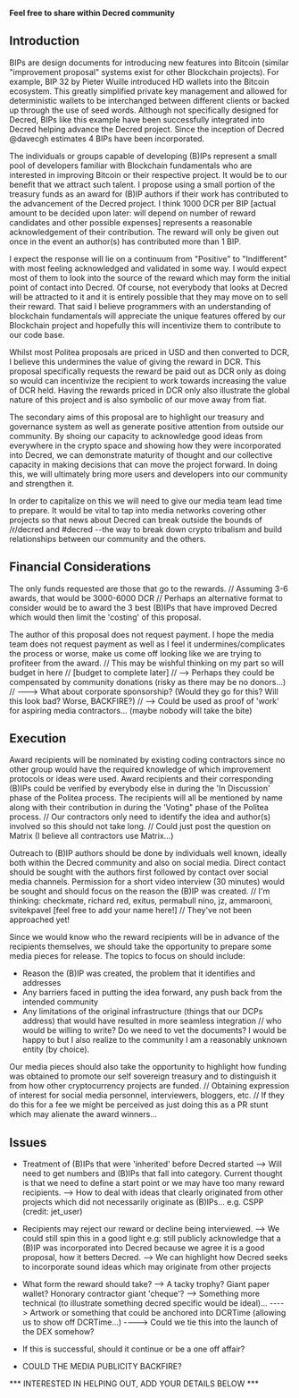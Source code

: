 **Feel free to share within Decred community**

## Introduction

BIPs are design documents for introducing new features into Bitcoin (similar "improvement proposal" systems exist for other Blockchain projects). For example, BIP 32 by Pieter Wuille introduced HD wallets into the Bitcoin ecosystem. This greatly simplified private key management and allowed for deterministic wallets to be interchanged between different clients or backed up through the use of seed words. Although not specifically designed for Decred, BIPs like this example have been successfully integrated into Decred helping advance the Decred project. Since the inception of Decred @davecgh estimates 4 BIPs have been incorporated. 

The individuals or groups capable of developing (B)IPs represent a small pool of developers familiar with Blockchain fundamentals who are interested in improving Bitcoin or their respective project. It would be to our benefit that we attract such talent. I propose using a small portion of the treasury funds as an award for (B)IP authors if their work has contributed to the advancement of the Decred project. I think 1000 DCR per BIP [actual amount to be decided upon later: will depend on number of reward candidates and other possible expenses] represents a reasonable acknowledgement of their contribution. The reward will only be given out once in the event an author(s) has contributed more than 1 BIP.

I expect the response will lie on a continuum from "Positive" to "Indifferent" with most feeling acknowledged and validated in some way. I would expect most of them to look into the source of the reward which may form the initial point of contact into Decred. Of course, not everybody that looks at Decred will be attracted to it and it is entirely possible that they may move on to sell their reward. That said I believe programmers with an understanding of blockchain fundamentals will appreciate the unique features offered by our Blockchain project and hopefully this will incentivize them to contribute to our code base.

Whilst most Politea proposals are priced in USD and then converted to DCR, I believe this undermines the value of giving the reward in DCR. This proposal specifically requests the reward be paid out as DCR only as doing so would can incentivize the recipient to work towards increasing the value of DCR held. Having the rewards priced in DCR only also illustrate the global nature of this project and is also symbolic of our move away from fiat.

The secondary aims of this proposal are to highlight our treasury and governance system as well as generate positive attention from outside our community. By shoing our capacity to acknowledge good ideas from everywhere in the crypto space and showing how they were incorporated into Decred, we can demonstrate maturity of thought and our collective capacity in making decisions that can move the project forward. In doing this, we will ultimately bring more users and developers into our community and strengthen it.

In order to capitalize on this we will need to give our media team lead time to prepare. It would be vital to tap into media networks covering other projects so that news about Decred can break outside the bounds of /r/decred and #decred --the way to break down crypto tribalism and build relationships between our community and the others.

## Financial Considerations

The only funds requested are those that go to the rewards. 
// Assuming 3-6 awards, that would be 3000-6000 DCR
// Perhaps an alternative format to consider would be to award the 3 best (B)IPs that have improved Decred which would then limit the 'costing' of this proposal.

The author of this proposal does not request payment.
I hope the media team does not request payment as well as I feel it undermines/complicates the process or worse, make us come off looking like we are trying to profiteer from the award.
// This may be wishful thinking on my part so will budget in here
// [budget to complete later]
// --> Perhaps they could be compensated by community donations (risky as there may be no donors...)
// ---> What about corporate sponsorship? (Would they go for this? Will this look bad? Worse, BACKFIRE?) 
// --> Could be used as proof of 'work' for aspiring media contractors... (maybe nobody will take the bite)

## Execution

Award recipients will be nominated by existing coding contractors since no other group would have the required knowledge of which improvement protocols or ideas were used. Award recipients and their corresponding (B)IPs could be verified by everybody else in during the 'In Discussion' phase of the Politea process. The recipients will all be mentioned by name along with their contribution in during the 'Voting" phase of the Politea process.
// Our contractors only need to identify the idea and author(s) involved so this should not take long.
// Could just post the question on Matrix (I believe all contractors use Matrix...)

Outreach to (B)IP authors should be done by individuals well known, ideally both within the Decred community and also on social media. Direct contact should be sought with the authors first followed by contact over social media channels. Permission for a short video interview (30 minutes) would be sought and should focus on the reason the (B)IP was created.
// I'm thinking: checkmate, richard red, exitus, permabull nino, jz, ammarooni, svitekpavel [feel free to add your name here!]
// They've not been approached yet! 

Since we would know who the reward recipients will be in advance of the recipients themselves, we should take the opportunity to prepare some media pieces for release. The topics to focus on should include:
- Reason the (B)IP was created, the problem that it identifies and addresses
- Any barriers faced in putting the idea forward, any push back from the intended community
- Any limitations of the original infrastructure (things that our DCPs address) that would have resulted in more seamless integration
// who would be willing to write? Do we need to vet the documents? I would be happy to but I also realize to the community I am a reasonably unknown entity (by choice).

Our media pieces should also take the opportunity to highlight how funding was obtained to promote our self sovereign treasury and to distinguish it from how other cryptocurrency projects are funded.
// Obtaining expression of interest for social media personnel, interviewers, bloggers, etc. 
// If they do this for a fee we might be perceived as just doing this as a PR stunt which may alienate the award winners...

## Issues

- Treatment of (B)IPs that were 'inherited' before Decred started
--> Will need to get numbers and (B)IPs that fall into category. Current thought is that we need to define a start point or we may have too many reward recipients.
--> How to deal with ideas that clearly originated from other projects which did not necessarily originate as (B)IPs... e.g. CSPP (credit: jet_user)

- Recipients may reject our reward or decline being interviewed.
--> We could still spin this in a good light e.g: still publicly acknowledge that a (B)IP was incorporated into Decred because we agree it is a good proposal, how it betters Decred.
--> We can highlight how Decred seeks to incorporate sound ideas which may originate from other projects

- What form the reward should take?
--> A tacky trophy? Giant paper wallet? Honorary contractor giant 'cheque'?
--> Something more technical (to illustrate something decred specific would be ideal)...
----> Artwork or something that could be anchored into DCRTime (allowing us to show off DCRTime...)
----> Could we tie this into the launch of the DEX somehow?

- If this is successful, should it continue or be a one off affair?

- COULD THE MEDIA PUBLICITY BACKFIRE?


*** INTERESTED IN HELPING OUT, ADD YOUR DETAILS BELOW ***
